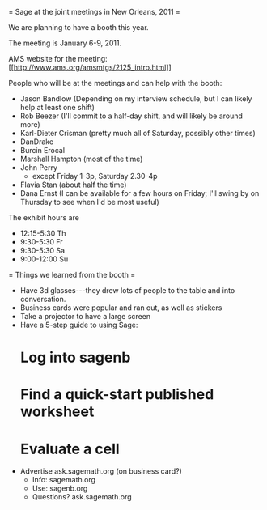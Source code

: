 = Sage at the joint meetings in New Orleans, 2011 =

We are planning to have a booth this year.  

The meeting is January 6-9, 2011.

AMS website for the meeting: [[http://www.ams.org/amsmtgs/2125_intro.html]]

People who will be at the meetings and can help with the booth:

 * Jason Bandlow (Depending on my interview schedule, but I can likely help at least one shift)
 * Rob Beezer  (I'll commit to a half-day shift, and will likely be around more)
 * Karl-Dieter Crisman (pretty much all of Saturday, possibly other times)
 * DanDrake
 * Burcin Erocal
 * Marshall Hampton (most of the time)
 * John Perry
   * except Friday 1-3p, Saturday 2.30-4p
 * Flavia Stan (about half the time)
 * Dana Ernst (I can be available for a few hours on Friday; I'll swing by on Thursday to see when I'd be most useful)

The exhibit hours are

 * 12:15-5:30 Th
 * 9:30-5:30 Fr 
 * 9:30-5:30 Sa 
 * 9:00-12:00 Su

= Things we learned from the booth =

 * Have 3d glasses---they drew lots of people to the table and into conversation.
 * Business cards were popular and ran out, as well as stickers
 * Take a projector to have a large screen
 * Have a 5-step guide to using Sage:
    # Log into sagenb
    # Find a quick-start published worksheet
    # Evaluate a cell
 * Advertise ask.sagemath.org (on business card?)
    * Info: sagemath.org
    * Use: sagenb.org
    * Questions?  ask.sagemath.org
